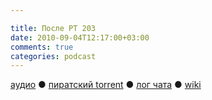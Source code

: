 ```yaml
---

title: После РТ 203
date: 2010-09-04T12:17:00+03:00
comments: true
categories: podcast
---
```

[аудио](http://cdn.radio-t.com/rt203post.mp3) ● [пиратский torrent](http://pirates.radio-t.com/torrents/rt203post.mp3.torrent) ● [лог чата](http://chat.radio-t.com/logs/radio-t-203.html) ● [wiki](http://wiki.radio-t.com/%D0%9F%D0%BE%D1%81%D0%BB%D0%B5_%D0%A0%D0%A2_203)<audio src="http://cdn.radio-t.com/rt203post.mp3" preload="none">
